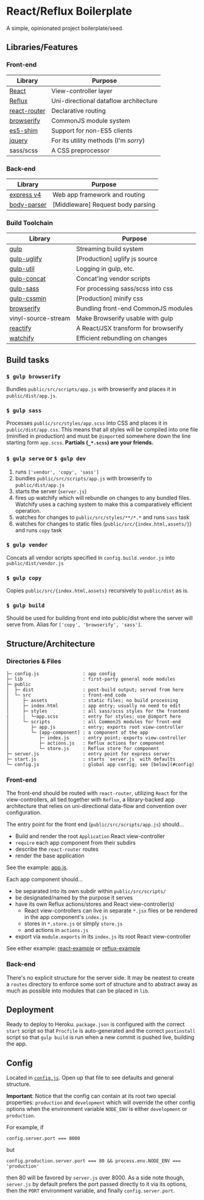 # React/Reflux Boilerplate

A simple, opinionated project boilerplate/seed.

## Libraries/Features

### Front-end

| Library                                                 | Purpose                               |
| ------------------------------------------------------- | ------------------------------------- |
| [React](http://facebook.github.io/react/)               | View-controller layer                 |
| [Reflux](https://github.com/spoike/refluxjs)            | Uni-directional dataflow architecture |
| [react-router](https://github.com/rackt/react-router/)  | Declarative routing                   |
| [browserify](http://browserify.org/)                    | CommonJS module system                |
| [es5-shim](https://github.com/es-shims/es5-shim)        | Support for non-ES5 clients           |
| [jquery](http://jquery.com/)                            | For its utility methods (I'm *sorry*) |
| sass/scss                                               | A CSS preprocessor                    |

### Back-end

| Library                                                 | Purpose                            |
| ------------------------------------------------------- | ---------------------------------- |
| [express v4](http://expressjs.com/)                     | Web app framework and routing      |
| [body-parser](https://github.com/expressjs/body-parser) | [Middleware] Request body parsing  |

### Build Toolchain

| Library                                                    | Purpose                               |
| ---------------------------------------------------------- | ------------------------------------- |
| [gulp](http://gulpjs.com/)                                 | Streaming build system                |
| [gulp-uglify](https://www.npmjs.com/package/gulp-uglify)   | [Production] uglify js source         |
| [gulp-util](https://github.com/gulpjs/gulp-util)           | Logging in gulp, etc.                 |
| [gulp-concat](https://github.com/wearefractal/gulp-concat) | Concat'ing vendor scripts             |
| [gulp-sass](https://www.npmjs.com/package/gulp-sass)       | For processing sass/scss into css     |
| [gulp-cssmin](https://www.npmjs.com/package/gulp-cssmin)   | [Production] minify css               |
| [browserify](http://browserify.org/)                       | Bundling front-end CommonJS modules   |
| vinyl-source-stream                                        | Make Browserify usable with gulp      |
| [reactify](https://github.com/andreypopp/reactify/)        | A React/JSX transform for browserify  |
| [watchify](https://github.com/substack/watchify)           | Efficient rebundling on changes       |

## Build tasks

### `$ gulp browserify`

Bundles `public/src/scripts/app.js` with browserify and places it in
`public/dist/app.js`.

### `$ gulp sass`

Processes `public/src/styles/app.scss` into CSS and places it in
`public/dist/app.css`. This means that all styles will be compiled into one
file (minified in production) and must be `@import`ed somewhere down the line
starting form `app.scss`. **Partials (`_*.scss`) are your friends.**

### `$ gulp serve` or `$ gulp dev`

  1. runs `['vendor', 'copy', 'sass']`
  2. bundles `public/src/scripts/app.js` with browserify to `public/dist/app.js`
  3. starts the server (`server.js`)
  4. fires up watchify which will rebundle on changes to any bundled files.
     Watchify uses a caching  system to make this a comparatively efficient
     operation.
  5. watches for changes to `public/src/styles/**/*.*` and runs `sass` task
  6. watches for changes to static files (`public/src/{index.html,assets/}`)
     and runs `copy` task

### `$ gulp vendor`

Concats all vendor scripts specified in `config.build.vendor.js` into
`public/dist/vendor.js`

### `$ gulp copy`

Copies `public/src/{index.html,assets}` recursively to `public/dist` as is.

### `$ gulp build`

Should be used for building front end into public/dist where the server will
serve from. Alias for `['copy', 'browserify', 'sass']`.

## Structure/Architecture

### Directories & Files

    ├─ config.js                : app config
    ├─ lib                      : first-party general node modules
    ├─ public
    │  ├─ dist                  : post-build output; served from here
    │  └─ src                   : front-end code
    │     ├─ assets             : static files; no build processing
    │     ├─ index.html         : app entry; usually no need to edit
    │     ├─ styles             : all sass/scss styles for the frontend
    |     |  └─app.scss         : entry for styles; use @import here
    │     └─ scripts            : all CommonJS modules for front-end
    │        ├─ app.js          : entry; exports root view-controller
    │        └─ [app-component] : a component of the app
    │           ├─ index.js     : entry point; exports view-controller
    │           ├─ actions.js   : Reflux actions for component
    │           └─ store.js     : Reflux store for component
    ├─ server.js                : entry point for express server
    ├─ start.js                 : starts `server.js` with defaults
    └─ config.js                : global app config; see [below](#config)

### Front-end

The front-end should be routed with `react-router`, utilizing `React` for the
view-controllers, all tied together with `Reflux`, a library-backed
app architecture that relies on uni-directional data-flow and convention over
configuration.

The entry point for the front end (`public/src/scripts/app.js`) should...

  - Build and render the root `Application` React view-controller
  - `require` each app component from their subdirs
  - describe the `react-router` routes
  - render the base application

See the example: [app.js](public/src/scripts/app.js).

Each app component should...
  - be separated into its own subdir within `public/src/scripts/`
  - be designated/named by the purpose it serves
  - have its own Reflux actions/stores and React view-controller(s)
    - React view-controllers can live in separate `*.jsx` files or be rendered
      in the app component's `index.js`
    - stores in `*.store.js` or simply `store.js`
    - and actions in `actions.js`
  - export via `module.exports` in its `index.js` its root React view-controller

See either example: [react-example](public/src/scripts/react-example) or
[reflux-example](public/src/scripts/reflux-example)

### Back-end

There's no explicit structure for the server side. It may be neatest to create a
`routes` directory to enforce some sort of structure and to abstract away as
much as possible into modules that can be placed in `lib`.

## Deployment

Ready to deploy to Heroku. `package.json` is configured with the correct `start`
script so that `Procfile` is auto-generated and the correct `postinstall`
script so that `gulp build` is run when a new commit is pushed live, building
the app.

## Config

Located in [`config.js`](config.js). Open up that file to see
defaults and general structure.

**Important**: Notice that the config can contain at its root two special
properties: `production` and `development` which will override the other config
options when the environment variable `NODE_ENV` is either `development` or
`production`.

For example, if

    config.server.port === 8000

but

    config.production.server.port === 80 && process.env.NODE_ENV === 'production'

then 80 will be favored by `server.js` over 8000. As a side note though,
`server.js` by default prefers the port passed directly to it via its options,
then the `PORT` environment variable, and finally `config.server.port`.
